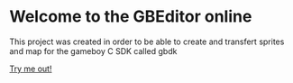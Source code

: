 # Welcome to the GBEditor online

This project was created in order to be able to create and transfert sprites and map for the gameboy C SDK called gbdk

[Try me out!](https://kdridi.github.io/gbeditor/step01/)
